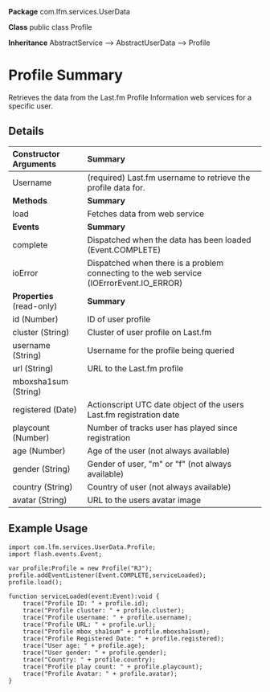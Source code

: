 **Package**      com.lfm.services.UserData

**Class**        public class Profile

**Inheritance**  AbstractService --> AbstractUserData --> Profile


# Profile Summary #

Retrieves the data from the Last.fm Profile Information web services for a specific user.


## Details ##

| **Constructor Arguments** | **Summary** |
|:--------------------------|:------------|
| Username                  | (required) Last.fm username to retrieve the profile data for. |
| **Methods**               | **Summary** |
| load                      | Fetches data from web service |
| **Events**                | **Summary** |
| complete                  | Dispatched when the data has been loaded (Event.COMPLETE) |
| ioError                   | Dispatched when there is a problem connecting to the web service (IOErrorEvent.IO\_ERROR) |
| **Properties** (read-only) | **Summary** |
| id (Number)               | ID of user profile |
| cluster (String)          | Cluster of user profile on Last.fm |
| username (String)         | Username for the profile being queried |
| url (String)              | URL to the Last.fm profile |
| mboxsha1sum (String)      |             |
| registered (Date)         | Actionscript UTC date object of the users Last.fm registration date |
| playcount (Number)        | Number of tracks user has played since registration |
| age (Number)              | Age of the user (not always available) |
| gender (String)           | Gender of user, "m" or "f" (not always available) |
| country (String)          | Country of user (not always available) |
| avatar (String)           | URL to the users avatar image |


## Example Usage ##

```
import com.lfm.services.UserData.Profile;
import flash.events.Event;

var profile:Profile = new Profile("RJ");
profile.addEventListener(Event.COMPLETE,serviceLoaded);
profile.load();

function serviceLoaded(event:Event):void {
    trace("Profile ID: " + profile.id);
    trace("Profile cluster: " + profile.cluster);
    trace("Profile username: " + profile.username);
    trace("Profile URL: " + profile.url);
    trace("Profile mbox_sha1sum" + profile.mboxsha1sum);
    trace("Profile Registered Date: " + profile.registered);
    trace("User age: " + profile.age);
    trace("User gender: " + profile.gender);
    trace("Country: " + profile.country);
    trace("Profile play count: " + profile.playcount);
    trace("Profile Avatar: " + profile.avatar);
}
```







